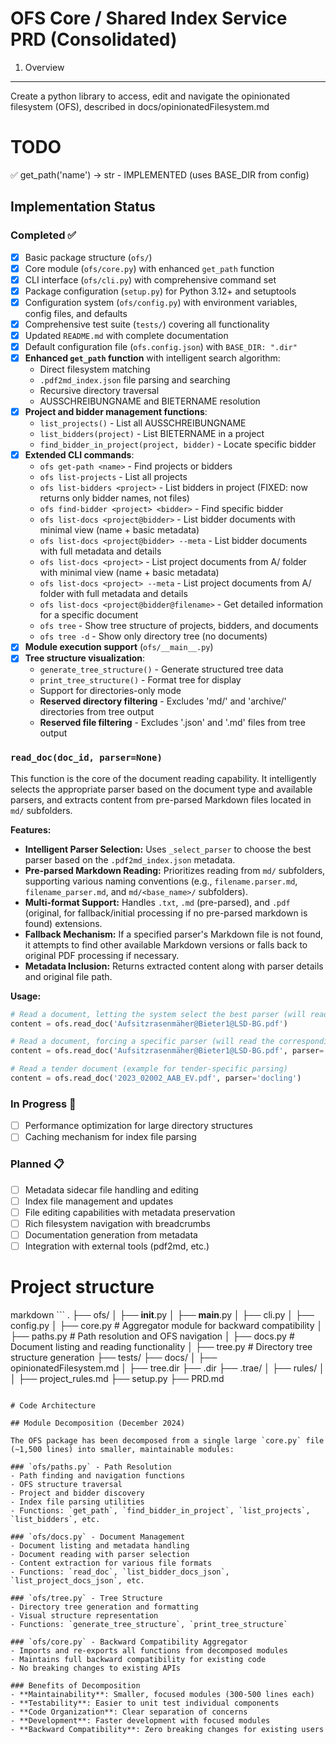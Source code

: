 # OFS Core / Shared Index Service PRD (Consolidated)

1. Overview

---

Create a python library to access, edit and navigate the opinionated filesystem (OFS), described in docs/opinionatedFilesystem.md

# TODO

✅ get_path('name') -> str - IMPLEMENTED (uses BASE_DIR from config)

## Implementation Status

### Completed ✅
- [x] Basic package structure (`ofs/`)
- [x] Core module (`ofs/core.py`) with enhanced `get_path` function
- [x] CLI interface (`ofs/cli.py`) with comprehensive command set
- [x] Package configuration (`setup.py`) for Python 3.12+ and setuptools
- [x] Configuration system (`ofs/config.py`) with environment variables, config files, and defaults
- [x] Comprehensive test suite (`tests/`) covering all functionality
- [x] Updated `README.md` with complete documentation
- [x] Default configuration file (`ofs.config.json`) with `BASE_DIR: ".dir"`
- [x] **Enhanced `get_path` function** with intelligent search algorithm:
  - Direct filesystem matching
  - `.pdf2md_index.json` file parsing and searching
  - Recursive directory traversal
  - AUSSCHREIBUNGNAME and BIETERNAME resolution
- [x] **Project and bidder management functions**:
  - `list_projects()` - List all AUSSCHREIBUNGNAME
  - `list_bidders(project)` - List BIETERNAME in a project
  - `find_bidder_in_project(project, bidder)` - Locate specific bidder
- [x] **Extended CLI commands**:
  - `ofs get-path <name>` - Find projects or bidders
  - `ofs list-projects` - List all projects
  - `ofs list-bidders <project>` - List bidders in project (FIXED: now returns only bidder names, not files)
  - `ofs find-bidder <project> <bidder>` - Find specific bidder
  - `ofs list-docs <project@bidder>` - List bidder documents with minimal view (name + basic metadata)
  - `ofs list-docs <project@bidder> --meta` - List bidder documents with full metadata and details
  - `ofs list-docs <project>` - List project documents from A/ folder with minimal view (name + basic metadata)
  - `ofs list-docs <project> --meta` - List project documents from A/ folder with full metadata and details
  - `ofs list-docs <project@bidder@filename>` - Get detailed information for a specific document
  - `ofs tree` - Show tree structure of projects, bidders, and documents
  - `ofs tree -d` - Show only directory tree (no documents)
- [x] **Module execution support** (`ofs/__main__.py`)
- [x] **Tree structure visualization**:
  - `generate_tree_structure()` - Generate structured tree data
  - `print_tree_structure()` - Format tree for display
  - Support for directories-only mode
  - **Reserved directory filtering** - Excludes 'md/' and 'archive/' directories from tree output
  - **Reserved file filtering** - Excludes '.json' and '.md' files from tree output
### `read_doc(doc_id, parser=None)`

This function is the core of the document reading capability. It intelligently selects the appropriate parser based on the document type and available parsers, and extracts content from pre-parsed Markdown files located in `md/` subfolders.

**Features:**
- **Intelligent Parser Selection:** Uses `_select_parser` to choose the best parser based on the `.pdf2md_index.json` metadata.
- **Pre-parsed Markdown Reading:** Prioritizes reading from `md/` subfolders, supporting various naming conventions (e.g., `filename.parser.md`, `filename_parser.md`, and `md/<base_name>/` subfolders).
- **Multi-format Support:** Handles `.txt`, `.md` (pre-parsed), and `.pdf` (original, for fallback/initial processing if no pre-parsed markdown is found) extensions.
- **Fallback Mechanism:** If a specified parser's Markdown file is not found, it attempts to find other available Markdown versions or falls back to original PDF processing if necessary.
- **Metadata Inclusion:** Returns extracted content along with parser details and original file path.

**Usage:**
```python
# Read a document, letting the system select the best parser (will read from pre-parsed Markdown)
content = ofs.read_doc('Aufsitzrasenmäher@Bieter1@LSD-BG.pdf')

# Read a document, forcing a specific parser (will read the corresponding pre-parsed Markdown)
content = ofs.read_doc('Aufsitzrasenmäher@Bieter1@LSD-BG.pdf', parser='pdfplumber')

# Read a tender document (example for tender-specific parsing)
content = ofs.read_doc('2023_02002_AAB_EV.pdf', parser='docling')
```

### In Progress 🚧
- [ ] Performance optimization for large directory structures
- [ ] Caching mechanism for index file parsing

### Planned 📋
- [ ] Metadata sidecar file handling and editing
- [ ] Index file management and updates
- [ ] File editing capabilities with metadata preservation
- [ ] Rich filesystem navigation with breadcrumbs
- [ ] Documentation generation from metadata
- [ ] Integration with external tools (pdf2md, etc.)

# Project structure

markdown ```
.
├── ofs/
│ ├── __init__.py
│ ├── __main__.py
│ ├── cli.py
│ ├── config.py
│ ├── core.py        # Aggregator module for backward compatibility
│ ├── paths.py       # Path resolution and OFS navigation
│ ├── docs.py        # Document listing and reading functionality
│ ├── tree.py        # Directory tree structure generation
├── tests/
├── docs/
│ ├── opinionatedFilesystem.md
│ ├── tree.dir
├── .dir
├── .trae/
│ ├── rules/
│ │ ├── project_rules.md
├── setup.py
├── PRD.md
```

# Code Architecture

## Module Decomposition (December 2024)

The OFS package has been decomposed from a single large `core.py` file (~1,500 lines) into smaller, maintainable modules:

### `ofs/paths.py` - Path Resolution
- Path finding and navigation functions
- OFS structure traversal
- Project and bidder discovery
- Index file parsing utilities
- Functions: `get_path`, `find_bidder_in_project`, `list_projects`, `list_bidders`, etc.

### `ofs/docs.py` - Document Management
- Document listing and metadata handling
- Document reading with parser selection
- Content extraction for various file formats
- Functions: `read_doc`, `list_bidder_docs_json`, `list_project_docs_json`, etc.

### `ofs/tree.py` - Tree Structure
- Directory tree generation and formatting
- Visual structure representation
- Functions: `generate_tree_structure`, `print_tree_structure`

### `ofs/core.py` - Backward Compatibility Aggregator
- Imports and re-exports all functions from decomposed modules
- Maintains full backward compatibility for existing code
- No breaking changes to existing APIs

### Benefits of Decomposition
- **Maintainability**: Smaller, focused modules (300-500 lines each)
- **Testability**: Easier to unit test individual components
- **Code Organization**: Clear separation of concerns
- **Development**: Faster development with focused modules
- **Backward Compatibility**: Zero breaking changes for existing users
